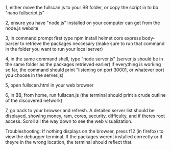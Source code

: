 1, either move the fullscan.js to your BB folder, or copy the script in to bb "nano fullscript.js"

2, ensure you have "node.js" installed on your computer can get from the node.js website

3, in command prompt first type npm install helmet cors express body-parser to retrieve the packages neccesary (make sure to run that command in the folder you want to run your local server)

4, in the same command shell, type "node server.js" (server.js should be in the same folder as the packages retrieved earlier) 
   if everything is working so far, the command should print "listening on port 30001, or whatever port you choose in the server.js)

5, open fullscan.html in your web browser

6, in BB, from home, run fullscan.js (the terminal should print a crude outline of the discovered network)

7, go back to your browser and refresh. A detailed server list should be displayed, showing money, ram, cores, security, difficulty, and if theres root access. Scroll all the way down to see the web visualization.


Troubleshooting: If nothing displays on the browser, press f12 (in firefox) to view the debugger terminal. If the packages werent installed correctly or if theyre in the wrong location, the terminal should reflect that.
   
